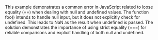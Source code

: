 This example demonstrates a common error in JavaScript related to loose equality (==) when dealing with null and undefined values.  The function foo() intends to handle null input, but it does not explicitly check for undefined. This leads to NaN as the result when undefined is passed. The solution demonstrates the importance of using strict equality (===) for reliable comparisons and explicit handling of both null and undefined.